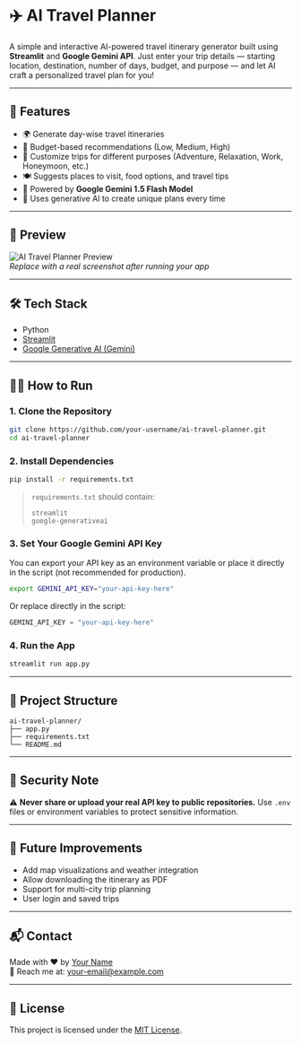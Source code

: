 
# ✈️ AI Travel Planner

A simple and interactive AI-powered travel itinerary generator built using **Streamlit** and **Google Gemini API**. Just enter your trip details — starting location, destination, number of days, budget, and purpose — and let AI craft a personalized travel plan for you!

---

## 🚀 Features

- 🌍 Generate day-wise travel itineraries
- 💸 Budget-based recommendations (Low, Medium, High)
- 🎯 Customize trips for different purposes (Adventure, Relaxation, Work, Honeymoon, etc.)
- 🍽️ Suggests places to visit, food options, and travel tips
- 🤖 Powered by **Google Gemini 1.5 Flash Model**
- 🧠 Uses generative AI to create unique plans every time

---

## 📸 Preview

![AI Travel Planner Preview](https://via.placeholder.com/800x400?text=App+Preview)  
*Replace with a real screenshot after running your app*

---

## 🛠️ Tech Stack

- Python
- [Streamlit](https://streamlit.io/)
- [Google Generative AI (Gemini)](https://ai.google.dev/)

---

## 🧑‍💻 How to Run

### 1. Clone the Repository

```bash
git clone https://github.com/your-username/ai-travel-planner.git
cd ai-travel-planner
```

### 2. Install Dependencies

```bash
pip install -r requirements.txt
```

> `requirements.txt` should contain:
> ```
> streamlit
> google-generativeai
> ```

### 3. Set Your Google Gemini API Key

You can export your API key as an environment variable or place it directly in the script (not recommended for production).

```bash
export GEMINI_API_KEY="your-api-key-here"
```

Or replace directly in the script:
```python
GEMINI_API_KEY = "your-api-key-here"
```

### 4. Run the App

```bash
streamlit run app.py
```

---

## 📂 Project Structure

```
ai-travel-planner/
├── app.py
├── requirements.txt
└── README.md
```

---

## 🔐 Security Note

⚠️ **Never share or upload your real API key to public repositories.** Use `.env` files or environment variables to protect sensitive information.

---

## 🌟 Future Improvements

- Add map visualizations and weather integration
- Allow downloading the itinerary as PDF
- Support for multi-city trip planning
- User login and saved trips

---

## 📬 Contact

Made with ❤️ by [Your Name](https://github.com/your-username)  
📧 Reach me at: your-email@example.com

---

## 📝 License

This project is licensed under the [MIT License](LICENSE).
